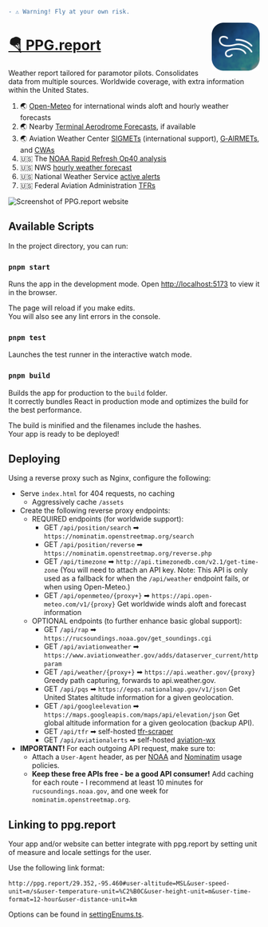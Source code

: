 ```diff
- ⚠️ Warning! Fly at your own risk.
```

<img src="public/favicon-196.png" width="96" align="right">

# [🪂 PPG.report](https://ppg.report)

Weather report tailored for paramotor pilots. Consolidates data from multiple sources. Worldwide coverage, with extra information within the United States.

1. 🌏 [Open-Meteo](https://Open-Meteo.com/) for international winds aloft and hourly weather forecasts
2. 🌏 Nearby [Terminal Aerodrome Forecasts](https://www.aviationweather.gov/taf), if available
3. 🌏 Aviation Weather Center [SIGMETs](https://www.aviationweather.gov/sigmet) (international support), [G‑AIRMETs](https://www.aviationweather.gov/gairmet), and [CWAs](https://www.aviationweather.gov/cwamis)
4. 🇺🇸 The [NOAA Rapid Refresh Op40 analysis](https://rucsoundings.noaa.gov/)
5. 🇺🇸 NWS [hourly weather forecast](https://www.weather.gov/documentation/services-web-api)
6. 🇺🇸 National Weather Service [active alerts](https://alerts.weather.gov/cap/us.php?x=1)
7. 🇺🇸 Federal Aviation Administration [TFRs](https://tfr.faa.gov)

![Screenshot of PPG.report website](https://user-images.githubusercontent.com/2166114/166601608-42c74bed-7c87-41ef-bd55-0911b470a9c4.png)

## Available Scripts

In the project directory, you can run:

### `pnpm start`

Runs the app in the development mode.
Open [http://localhost:5173](http://localhost:5173) to view it in the browser.

The page will reload if you make edits.\
You will also see any lint errors in the console.

### `pnpm test`

Launches the test runner in the interactive watch mode.

### `pnpm build`

Builds the app for production to the `build` folder.\
It correctly bundles React in production mode and optimizes the build for the best performance.

The build is minified and the filenames include the hashes.\
Your app is ready to be deployed!

## Deploying

Using a reverse proxy such as Nginx, configure the following:

- Serve `index.html` for 404 requests, no caching
  - Aggressively cache `/assets`
- Create the following reverse proxy endpoints:
  - REQUIRED endpoints (for worldwide support):
    - GET `/api/position/search` ➡ `https://nominatim.openstreetmap.org/search`
    - GET `/api/position/reverse` ➡ `https://nominatim.openstreetmap.org/reverse.php`
    - GET `/api/timezone` ➡ `http://api.timezonedb.com/v2.1/get-time-zone` (You will need to attach an API key. Note: This API is only used as a fallback for when the `/api/weather` endpoint fails, or when using Open-Meteo.)
    - GET `/api/openmeteo/{proxy+}` ➡ `https://api.open-meteo.com/v1/{proxy}` Get worldwide winds aloft and forecast information
  - OPTIONAL endpoints (to further enhance basic global support):
    - GET `/api/rap` ➡ `https://rucsoundings.noaa.gov/get_soundings.cgi`
    - GET `/api/aviationweather` ➡ `https://www.aviationweather.gov/adds/dataserver_current/httpparam`
    - GET `/api/weather/{proxy+}` ➡ `https://api.weather.gov/{proxy}` Greedy path capturing, forwards to api.weather.gov.
    - GET `/api/pqs` ➡ `https://epqs.nationalmap.gov/v1/json` Get United States altitude information for a given geolocation.
    - GET `/api/googleelevation` ➡ `https://maps.googleapis.com/maps/api/elevation/json` Get global altitude information for a given geolocation (backup API).
    - GET `/api/tfr` ➡ self-hosted [tfr-scraper](https://github.com/aeharding/tfr-scraper)
    - GET `/api/aviationalerts` ➡ self-hosted [aviation-wx](https://github.com/aeharding/aviation-wx)
- **IMPORTANT!** For each outgoing API request, make sure to:
  - Attach a `User-Agent` header, as per [NOAA](https://www.weather.gov/documentation/services-web-api) and [Nominatim](https://operations.osmfoundation.org/policies/nominatim/) usage policies.
  - **Keep these free APIs free - be a good API consumer!** Add caching for each route - I recommend at least 10 minutes for `rucsoundings.noaa.gov`, and one week for `nominatim.openstreetmap.org`.

## Linking to ppg.report

Your app and/or website can better integrate with ppg.report by setting unit of measure and locale settings for the user.

Use the following link format:

```
http://ppg.report/29.352,-95.460#user-altitude=MSL&user-speed-unit=m/s&user-temperature-unit=%C2%B0C&user-height-unit=m&user-time-format=12-hour&user-distance-unit=km
```

Options can be found in [settingEnums.ts](./src/features/rap/extra/settings/settingEnums.ts).
